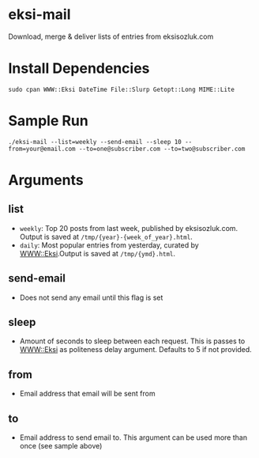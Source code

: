 eksi-mail
========
Download, merge & deliver lists of entries from eksisozluk.com

# Install Dependencies

    sudo cpan WWW::Eksi DateTime File::Slurp Getopt::Long MIME::Lite

# Sample Run

    ./eksi-mail --list=weekly --send-email --sleep 10 --from=your@email.com --to=one@subscriber.com --to=two@subscriber.com


# Arguments

## list

  - `weekly`: Top 20 posts from last week, published by eksisozluk.com. Output is saved at `/tmp/{year}-{week_of_year}.html`.
  - `daily`: Most popular entries from yesterday, curated by [WWW::Eksi](https://github.com/kyzn/WWW-Eksi).Output is saved at `/tmp/{ymd}.html`.

## send-email

  - Does not send any email until this flag is set

## sleep

  - Amount of seconds to sleep between each request. This is passes to [WWW::Eksi](https://github.com/kyzn/WWW-Eksi) as politeness delay argument. Defaults to 5 if not provided.

## from

  - Email address that email will be sent from

## to

  - Email address to send email to. This argument can be used more than once (see sample above)